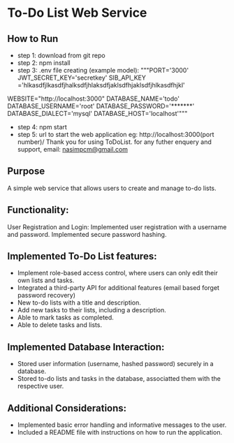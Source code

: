 # To-Do List Web Service
## How to Run
* step 1: download from git repo
* step 2: npm install
* step 3: .env file creating (example model):
"""PORT='3000'
JWT_SECRET_KEY='secretkey'
SIB_API_KEY ='hlkasdfjlkasdfjhalksdfjhlaksdfjaklsdfhjaklsdfjhlkasdfhjkl'

WEBSITE="http://localhost:3000"
DATABASE_NAME='todo'
DATABASE_USERNAME='root'
DATABASE_PASSWORD='*******'
DATABASE_DIALECT='mysql'
DATABASE_HOST='localhost'"""

* step 4: npm start
* step 5: url to start the web application eg: http://localhost:3000(port number)/
Thank you for using ToDoList. for any futher enquery and support, email: nasimpcm@gmail.com

## Purpose
A simple web service that allows users to create and manage to-do lists.
## Functionality:
User Registration and Login: Implemented user registration with a username and password. Implemented secure password hashing.
## Implemented To-Do List features:
* Implement role-based access control, where users can only edit their own lists and tasks.
* Integrated a third-party API for additional features (email based forget password recovery)
* New to-do lists with a title and description.
* Add new tasks to their lists, including a description.
* Able to mark tasks as completed.
* Able to delete tasks and lists.
## Implemented Database Interaction:
* Stored user information (username, hashed password) securely in a database.
* Stored to-do lists and tasks in the database, associatted them with the respective user.
## Additional Considerations:
* Implemented basic error handling and informative messages to the user.
* Included a README file with instructions on how to run the application.
